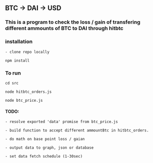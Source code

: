 ## BTC -> DAI -> USD

### This is a program to check the loss / gain of transfering different ammounts of BTC to DAI through hitbtc

### installation

    - clone repo locally

    npm install

### To run

    cd src

    node hitbtc_orders.js

    node btc_price.js

#### TODO:

    - resolve exported 'data' promise from btc_price.js

    - build function to accept different ammountBtc in hitbtc_orders.

    - do math on base point loss / gaian
    
    - output data to graph, json or database

    - set data fetch schedule (1-30sec)

   
